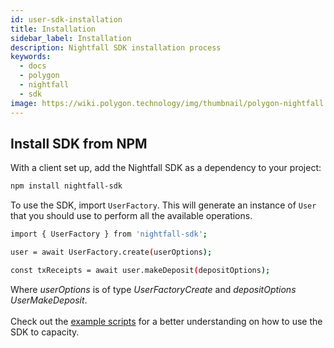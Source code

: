 ```yaml
---
id: user-sdk-installation
title: Installation
sidebar_label: Installation
description: Nightfall SDK installation process
keywords:
  - docs
  - polygon
  - nightfall
  - sdk
image: https://wiki.polygon.technology/img/thumbnail/polygon-nightfall.png
---
```


## Install SDK from NPM

With a client set up, add the Nightfall SDK as a dependency to your project:

```bash
npm install nightfall-sdk
```

To use the SDK, import `UserFactory`.
This will generate an instance of `User` that you should use to perform all the available operations.

```bash
import { UserFactory } from 'nightfall-sdk';

user = await UserFactory.create(userOptions);

const txReceipts = await user.makeDeposit(depositOptions);
```

Where _userOptions_ is of type _UserFactoryCreate_ and _depositOptions_ _UserMakeDeposit_. <br></br>
Check out the [example scripts](https://github.com/maticnetwork/nightfall-sdk#example-scripts) for a better understanding on how to use the SDK to capacity.
